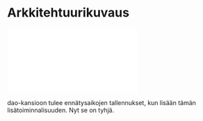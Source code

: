 # Arkkitehtuurikuvaus

![luokkakaavio](luokkakaavio.pgn)

dao-kansioon tulee ennätysaikojen tallennukset, kun lisään tämän lisätoiminnalisuuden. Nyt se on tyhjä.
